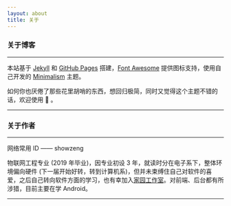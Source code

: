 ```yaml
---
layout: about
title: 关于
---
```


### 关于博客

---

本站基于 [Jekyll] 和 [GitHub Pages] 搭建，[Font Awesome] 提供图标支持，使用自己开发的 [Minimalism] 主题。

如何你也厌倦了那些花里胡哨的东西，想回归极简，同时又觉得这个主题不错的话，欢迎使用 :tada: 。

---

### 关于作者

---

网络常用 ID —— showzeng

物联网工程专业 (2019 年毕业)，因专业初设 3 年，就读时分在电子系下，整体环境偏向硬件 (下一届开始好转，转到计算机系)，但并未束缚住自己对软件的喜爱，之后自己转向软件方面的学习，也有幸加入[家园工作室]。对前端、后台都有所涉猎，目前主要在学 Android。

---

[Jekyll]: https://jekyll.com/
[GitHub Pages]: https://pages.github.com/
[Font Awesome]: https://fontawesome.com/
[Minimalism]: https://github.com/showzeng/minimalism
[家园工作室]: https://team.ncuos.com/
